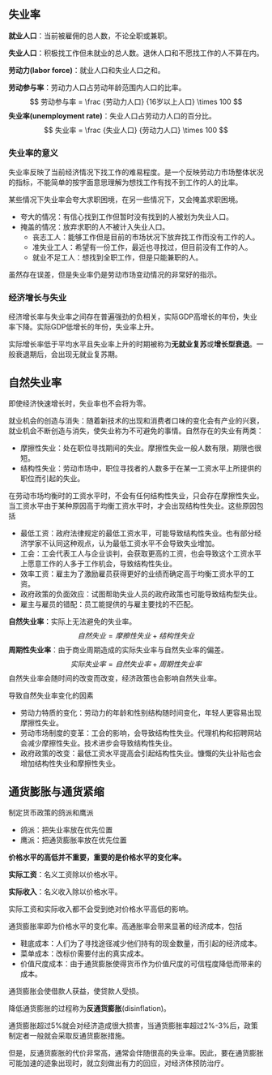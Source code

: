 ## 失业率

**就业人口**：当前被雇佣的总人数，不论全职或兼职。

**失业人口**：积极找工作但未就业的总人数。退休人口和不愿找工作的人不算在内。

**劳动力(labor force)**：就业人口和失业人口之和。

**劳动参与率**：劳动力人口占劳动年龄范围内人口的比率。
$$
劳动参与率 = \frac {劳动力人口} {16岁以上人口} \times 100
$$
**失业率(unemployment rate)**：失业人口占劳动力人口的百分比。
$$
失业率 = \frac {失业人口} {劳动力人口} \times 100
$$

### 失业率的意义



失业率反映了当前经济情况下找工作的难易程度。是一个反映劳动力市场整体状况的指标，不能简单的按字面意思理解为想找工作有找不到工作的人的比率。

某些情况下失业率会夸大求职困境，在另一些情况下，又会掩盖求职困境。

+ 夸大的情况：有信心找到工作但暂时没有找到的人被划为失业人口。
+ 掩盖的情况：放弃求职的人不被计入失业人口。
    + 丧志工人：能够工作但是目前的市场状况下放弃找工作而没有工作的人。
    + 准失业工人：希望有一份工作，最近也寻找过，但目前没有工作的人。
    + 就业不足工人：想找到全职工作，但是只能兼职的人。

虽然存在误差，但是失业率仍是劳动市场变动情况的非常好的指示。



###  经济增长与失业

经济增长率与失业率之间存在普遍强劲的负相关，实际GDP高增长的年份，失业率下降。实际GDP低增长的年份，失业率上升。



实际增长率低于平均水平且失业率上升的时期被称为**无就业复苏**或**增长型衰退**。一般衰退期后，会出现无就业复苏期。



## 自然失业率

即使经济快速增长时，失业率也不会将为零。

就业机会的创造与消失：随着新技术的出现和消费者口味的变化会有产业的兴衰，就业机会不断创造与消失，使失业称为不可避免的事情。自然存在的失业有两类：

+ 摩擦性失业：处在职位寻找期间的失业。摩擦性失业一般人数有限，期限也很短。
+ 结构性失业：劳动市场中，职位寻找者的人数多于在某一工资水平上所提供的职位而引起的失业。

在劳动市场均衡时的工资水平时，不会有任何结构性失业，只会存在摩擦性失业。当工资水平由于某种原因高于均衡工资水平时，才会出现结构性失业。这些原因包括

+ 最低工资：政府法律规定的最低工资水平，可能导致结构性失业。也有部分经济学家不认同这种观点，认为最低工资水平不会导致失业增加。
+ 工会：工会代表工人与企业谈判，会获取更高的工资，也会导致这个工资水平上愿意工作的人多于工作机会，导致结构性失业。
+ 效率工资：雇主为了激励雇员获得更好的业绩而确定高于均衡工资水平的工资。
+ 政府政策的负面效应：试图帮助失业人员的政府政策也可能导致结构型失业。
+ 雇主与雇员的错配：员工能提供的与雇主要找的不匹配。

**自然失业率**：实际上无法避免的失业率。
$$
自然失业 = 摩擦性失业 + 结构性失业
$$
**周期性失业率**：由于商业周期造成的实际失业率与自然失业率的偏差。
$$
实际失业率 = 自然失业率 + 周期性失业率
$$
自然失业率会随时间的改变而改变，经济政策也会影响自然失业率。

导致自然失业率变化的因素

+ 劳动力特质的变化：劳动力的年龄和性别结构随时间变化，年轻人更容易出现摩擦性失业。
+ 劳动市场制度的变革：工会的影响，会导致结构性失业。代理机构和招聘网站会减少摩擦性失业。技术进步会导致结构性失业。
+ 政府政策的改变：最低工资水平提高会引起结构性失业。慷慨的失业补贴也会增加结构性失业和摩擦性失业。



## 通货膨胀与通货紧缩

制定货币政策的鸽派和鹰派

+ 鸽派：把失业率放在优先位置
+ 鹰派：把通货膨胀率放在优先位置



**价格水平的高低并不重要，重要的是价格水平的变化率。**

**实际工资**：名义工资除以价格水平。

**实际收入**：名义收入除以价格水平。

实际工资和实际收入都不会受到绝对价格水平高低的影响。



通货膨胀率即为价格水平的变化率。高通胀率会带来显著的经济成本，包括

+ 鞋底成本：人们为了寻找途径减少他们持有的现金数量，而引起的经济成本。
+ 菜单成本：改标价需要付出的真实成本。
+ 价值尺度成本：由于通货膨胀使得货币作为价值尺度的可信程度降低而带来的成本。



通货膨胀会使借款人获益，使贷款人受损。



降低通货膨胀的过程称为**反通货膨胀**(disinflation)。

通货膨胀超过5%就会对经济造成很大损害，当通货膨胀率超过2%-3%后，政策制定者一般就会采取反通货膨胀措施。

但是，反通货膨胀的代价非常高，通常会伴随很高的失业率。因此，要在通货膨胀可能加速的迹象出现时，就立刻做出有力的回应，对经济体预防治疗。







